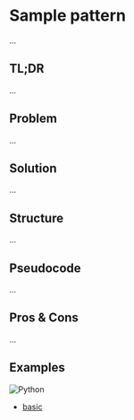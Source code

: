 # Sample pattern

...

## TL;DR

...

## Problem

...

## Solution

...

## Structure

...

## Pseudocode

...

## Pros & Cons

...

## Examples

![Python](https://img.shields.io/badge/python-3670A0?style=for-the-badge&logo=python&logoColor=ffdd54)
* [basic](/examples/python/sample-pattern-basic.py)
